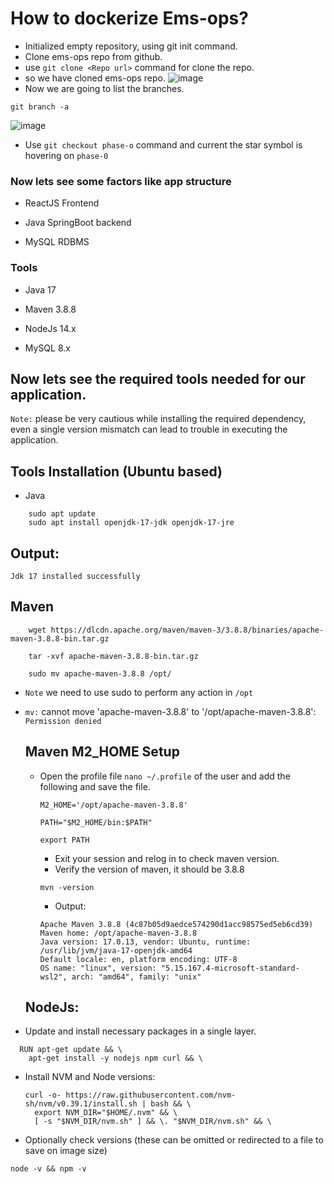 # How to dockerize Ems-ops?
- Initialized empty repository, using git init command.
- Clone ems-ops repo from github.
- use `git clone <Repo url>` command for clone the repo.
- so we have cloned ems-ops repo.
![image](https://github.com/user-attachments/assets/df62ccce-ade4-4e43-bb2b-77bf92346721)
- Now we are going to list the branches. 
```
git branch -a 
```
![image](https://github.com/user-attachments/assets/40361412-58f5-417e-80bd-d40965f0fc66)
- Use `git checkout phase-o` command and current the star symbol is hovering on `phase-0`
### Now lets see some factors like app structure 

* ReactJS Frontend 

* Java SpringBoot backend 

* MySQL RDBMS

###  Tools 

* Java 17  

* Maven 3.8.8 

* NodeJs 14.x 

* MySQL 8.x

## Now lets see the required tools needed for our application.

`Note:` please be very cautious while installing the required dependency,
even a single version mismatch can lead to trouble in executing the application. 

## Tools Installation (Ubuntu based) 

- Java 
```
    sudo apt update 
    sudo apt install openjdk-17-jdk openjdk-17-jre
```
## Output: 
```
Jdk 17 installed successfully
```
## Maven 
```
    wget https://dlcdn.apache.org/maven/maven-3/3.8.8/binaries/apache-maven-3.8.8-bin.tar.gz 

    tar -xvf apache-maven-3.8.8-bin.tar.gz 

    sudo mv apache-maven-3.8.8 /opt/ 
```

- `Note` we need to use sudo to perform any action in `/opt`

- `mv:` cannot move 'apache-maven-3.8.8' to '/opt/apache-maven-3.8.8': `Permission denied`
  ## Maven M2_HOME Setup
  - Open the profile file `nano ~/.profile` of the user and add the following and save the file.
    ```
    M2_HOME='/opt/apache-maven-3.8.8' 

    PATH="$M2_HOME/bin:$PATH" 

    export PATH 
    ```
    - Exit your session and relog in to check maven version.
    - Verify the version of maven, it should be 3.8.8
    ```
    mvn -version
    ```
    - Output:
    ```
    Apache Maven 3.8.8 (4c87b05d9aedce574290d1acc98575ed5eb6cd39)
    Maven home: /opt/apache-maven-3.8.8
    Java version: 17.0.13, vendor: Ubuntu, runtime: /usr/lib/jvm/java-17-openjdk-amd64
    Default locale: en, platform encoding: UTF-8
    OS name: "linux", version: "5.15.167.4-microsoft-standard-wsl2", arch: "amd64", family: "unix"
    ```
  ## NodeJs:
- Update and install necessary packages in a single layer.
```
  RUN apt-get update && \
    apt-get install -y nodejs npm curl && \
```
- Install NVM and Node versions:
  ```
  curl -o- https://raw.githubusercontent.com/nvm-sh/nvm/v0.39.1/install.sh | bash && \
    export NVM_DIR="$HOME/.nvm" && \
    [ -s "$NVM_DIR/nvm.sh" ] && \. "$NVM_DIR/nvm.sh" && \
  ```
- Optionally check versions (these can be omitted or redirected to a file to save on image size)
```
node -v && npm -v
```
